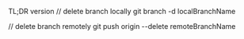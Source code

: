 TL;DR version
// delete branch locally
git branch -d localBranchName

// delete branch remotely
git push origin --delete remoteBranchName
